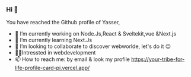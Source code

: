 ### Hi 👋
You have reached the Github profile of Yasser,
- 🔭 I’m currently working on Node.Js,React & Sveltekit,vue &Next.js
- 🌱 I’m currently learning Next.Js
- 👯 I’m looking to collaborate to discover webworlde, let's do it 😉
- 🧑‍💻Intressted in webdevelopment
- 📫 How to reach me: by email & look my profile https://your-tribe-for-life-profile-card-pi.vercel.app/



